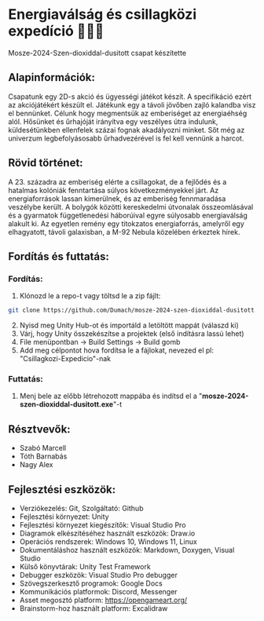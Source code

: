 # Energiaválság és csillagközi expedíció 🪫🚀🌌
Mosze-2024-Szen-dioxiddal-dusitott csapat készítette

## Alapinformációk:
Csapatunk egy 2D-s akció és ügyességi játékot készít. A specifikáció ezért az akciójátékért készült el. 
Játékunk egy a távoli jövőben zajló kalandba visz el bennünket.
Célunk hogy megmentsük az emberiséget az energiaéhség alól. 
Hősünket és űrhajóját irányítva egy veszélyes útra indulunk, küldesétünkben ellenfelek százai fognak akadályozni minket. 
Sőt még az univerzum legbefolyásosabb űrhadvezérével is fel kell vennünk a harcot.

## Rövid történet:
A 23. századra az emberiség elérte a csillagokat, de a fejlődés és a hatalmas kolóniák fenntartása súlyos következményekkel járt.
Az energiaforrások lassan kimerülnek, és az emberiség fennmaradása veszélybe került.
A bolygók közötti kereskedelmi útvonalak összeomlásával és a gyarmatok függetlenedési háborúival egyre súlyosabb energiaválság alakult ki.
Az egyetlen remény egy titokzatos energiaforrás, amelyről egy elhagyatott, távoli galaxisban, a M-92 Nebula közelében érkeztek hírek.

## Fordítás és futtatás:

### Fordítás:
1. Klónozd le a repo-t vagy töltsd le a zip fájlt: 
```bash
git clone https://github.com/Dumach/mosze-2024-szen-dioxiddal-dusitott.git
```
2. Nyisd meg Unity Hub-ot és importáld a letöltött mappát (válaszd ki)
3. Várj, hogy Unity összekészítse a projektek (első indításra lassú lehet)
4. File menüpontban -> Build Settings -> Build gomb
5. Add meg célpontot hova fordítsa le a fájlokat, nevezed el pl: "Csillagkozi-Expedicio"-nak

### Futtatás:
1. Menj bele az előbb létrehozott mappába és indítsd el a "__mosze-2024-szen-dioxiddal-dusitott.exe__"-t

## Résztvevők:
 - Szabó Marcell
 - Tóth Barnabás
 - Nagy Alex

##  Fejlesztési eszközök:
 - Verziókezelés: Git, Szolgáltató: Github
 - Fejlesztési környezet: Unity
 - Fejlesztési környezet kiegészítők: Visual Studio Pro
 - Diagramok elkészítéséhez használt eszközök: Draw.io
 - Operációs rendszerek: Windows 10, Windows 11, Linux
 - Dokumentáláshoz használt eszközök: Markdown, Doxygen, Visual Studio
 - Külső könyvtárak: Unity Test Framework
 - Debugger eszközök: Visual Studio Pro debugger
 - Szövegszerkesztő programok: Google Docs
 - Kommunikációs platformok: Discord, Messenger
 - Asset megosztó platform: https://opengameart.org/
 - Brainstorm-hoz használt platform: Excalidraw
